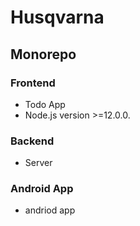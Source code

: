 # Husqvarna

## Monorepo

### Frontend

- Todo App
- Node.js version >=12.0.0.

### Backend

- Server

### Android App

- andriod app

